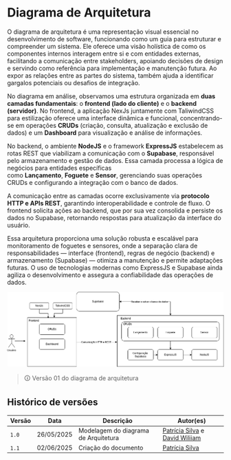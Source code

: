 # Diagrama de Arquitetura

O diagrama de arquitetura é uma representação visual essencial no desenvolvimento de software, funcionando como um guia para estruturar e compreender um sistema. Ele oferece uma visão holística de como os componentes internos interagem entre si e com entidades externas, facilitando a comunicação entre stakeholders, apoiando decisões de design e servindo como referência para implementação e manutenção futura. Ao expor as relações entre as partes do sistema, também ajuda a identificar gargalos potenciais ou desafios de integração.

No diagrama em análise, observamos uma estrutura organizada em **duas camadas fundamentais**: o **frontend (lado do cliente)** e o **backend (servidor)**. No frontend, a aplicação NexJs juntamente com TaliwindCSS para estilização oferece uma interface dinâmica e funcional, concentrando-se em operações **CRUDs** (criação, consulta, atualização e exclusão de dados) e um **Dashboard** para visualização e análise de informações.

No backend, o ambiente **NodeJS** e o framework **ExpressJS** estabelecem as rotas REST que viabilizam a comunicação com o **Supabase**, responsável pelo armazenamento e gestão de dados. Essa camada processa a lógica de negócios para entidades específicas como **Lançamento**, **Foguete** e **Sensor**, gerenciando suas operações CRUDs e configurando a integração com o banco de dados.

A comunicação entre as camadas ocorre exclusivamente via **protocolo HTTP e APIs REST**, garantindo interoperabilidade e controle de fluxo. O frontend solicita ações ao backend, que por sua vez consolida e persiste os dados no Supabase, retornando respostas para atualização da interface do usuário.

Essa arquitetura proporciona uma solução robusta e escalável para monitoramento de foguetes e sensores, onde a separação clara de responsabilidades — interface (frontend), regras de negócio (backend) e armazenamento (Supabase) — otimiza a manutenção e permite adaptações futuras. O uso de tecnologias modernas como ExpressJS e Supabase ainda agiliza o desenvolvimento e assegura a confiabilidade das operações de dados.

![diagrama de estados](imgs/diagrama_Arquitetura.png)
> 🛈 Versão 01 do diagrama de arquitetura

## Histórico de versões

| Versão | Data | Descrição | Autor(es) | 
| -- | -- | -- | -- |
|`1.0`|26/05/2025| Modelagem do diagrama de Arquitetura | [Patrícia Silva](https://github.com/Patyhelenaa) e [David Wiliiam](https://github.com/sluucke) |
|`1.1`|02/06/2025| Criação do documento | [Patrícia Silva](https://github.com/Patyhelenaa) |